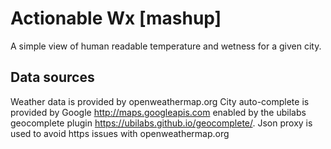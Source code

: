 # Actionable Wx [mashup]
A simple view of human readable temperature and wetness for a given city.

## Data sources
Weather data is provided by openweathermap.org
City auto-complete is provided by Google http://maps.googleapis.com enabled by
the ubilabs geocomplete plugin https://ubilabs.github.io/geocomplete/.
Json proxy is used to avoid https issues with openweathermap.org
